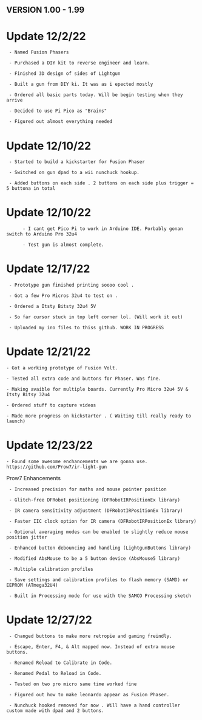 ## VERSION 1.00 - 1.99

# Update 12/2/22

     - Named Fusion Phasers 

     - Purchased a DIY kit to reverse engineer and learn.
     
     - Finished 3D design of sides of Lightgun
     
     - Built a gun from DIY ki. It was as i epected mostly
     
     - Ordered all basic parts today. Will be begin testing when they arrive
     
     - Decided to use Pi Pico as "Brains" 
     
     - Figured out almost everything needed
     
# Update 12/10/22

     - Started to build a kickstarter for Fusion Phaser 
     
     - Switched on gun dpad to a wii nunchuck hookup. 
     
     - Added buttons on each side . 2 buttons on each side plus trigger = 5 buttona in total
     
# Update 12/10/22
     
          - I cant get Pico Pi to work in Arduino IDE. Porbably gonan switch to Arduino Pro 32u4
          
          - Test gun is almost complete.
          

# Update 12/17/22

     - Prototype gun finished printing soooo cool . 
     
     - Got a few Pro Micros 32u4 to test on . 
     
     - Ordered a Itsty Bitsty 32u4 5V

     - So far cursor stuck in top left corner lol. (Will work it out)
     
     - Uploaded my ino files to thiss github. WORK IN PROGRESS
     
     
# Update 12/21/22

    - Got a working prototype of Fusion Volt.
    
    - Tested all extra code and buttons for Phaser. Was fine. 
    
    - Making avaible for multiple boards. Currently Pro Micro 32u4 5V & Itsty Bitsy 32u4
    
    - Ordered stuff to capture videos
    
    - Made more progress on kickstarter . ( Waiting till really ready to launch)
    
# Update 12/23/22

    - Found some awesome enchancements we are gonna use. https://github.com/Prow7/ir-light-gun
    
Prow7 Enhancements

     - Increased precision for maths and mouse pointer position

     - Glitch-free DFRobot positioning (DFRobotIRPositionEx library)

     - IR camera sensitivity adjustment (DFRobotIRPositionEx library)

     - Faster IIC clock option for IR camera (DFRobotIRPositionEx library)

     - Optional averaging modes can be enabled to slightly reduce mouse position jitter

     - Enhanced button debouncing and handling (LightgunButtons library)

     - Modified AbsMouse to be a 5 button device (AbsMouse5 library)

     - Multiple calibration profiles

     - Save settings and calibration profiles to flash memory (SAMD) or EEPROM (ATmega32U4)
     
     - Built in Processing mode for use with the SAMCO Processing sketch


# Update 12/27/22

     - Changed buttons to make more retropie and gaming freindly.
     
     - Escape, Enter, F4, & Alt mapped now. Instead of extra mouse buttons. 
     
     - Renamed Reload to Calibrate in Code.
     
     - Renamed Pedal to Reload in Code.
     
     - Tested on two pro micro same time worked fine 
     
     - Figured out how to make leonardo appear as Fusion Phaser.
     
     - Nunchuck hooked removed for now . Will have a hand controller custom made with dpad and 2 buttons. 
     
     

